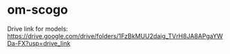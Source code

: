 # om-scogo

Drive link for models: https://drive.google.com/drive/folders/1FzBkMUU2daig_TVrH8JA8APgaYWDa-FX?usp=drive_link
